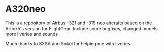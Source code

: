 # A320neo
This is a repository of Airbus -321 and -319 neo aircrafts based on the Artix75's version for FlightGear. Include some bugfixes, changed models, more liveries and sounds

Much thanks to SXSA and Sokół for helping me with liveries

